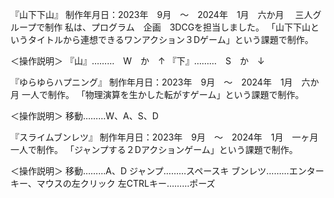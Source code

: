 『山下下山』
制作年月日：2023年　9月　～　2024年　1月　六か月　
三人グループで制作
私は、プログラム　企画　3DCGを担当しました。
「山下下山というタイトルから連想できるワンアクション３Dゲーム」という課題で制作。

＜操作説明＞
『山』………　W　か　↑
『下』………　S　か　↓

『ゆらゆらハプニング』
制作年月日：2023年　9月　～　2024年　1月　六か月
一人で制作。
「物理演算を生かした転がすゲーム」という課題で制作。

＜操作説明＞
移動………W、A、S、D

『スライムブンレツ』
制作年月日：2023年　9月　～　2024年　1月　一ヶ月
一人で制作。
「ジャンプする２Dアクションゲーム」という課題で制作。

＜操作説明＞
移動………A、D
ジャンプ………スペースキ
ブンレツ………エンターキー、マウスの左クリック
左CTRLキー………ポーズ
